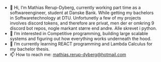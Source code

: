 - 👋 Hi, I’m Mathias Rerup-Dyberg, currently working part time as a softwareengineer, student at Danske Bank. While getting my bachelors in Softwaretechnology at DTU. Unfortunetly a few of my projects involves discord tokens, and therefore are privat, men der er omkring 9 discord bot repos, nogle markant større end andre. Alle skrevet i python. 
- 👀 I’m interested in Competitive programming, building large scalable systems and figuring out how everything works underneath the hood.
- 🌱 I’m currently learning REACT programming and Lambda Calculus for my bachelor thesis.
- 📫 How to reach me: mathias.rerup-dyberg@hotmail.com

<!---
math284i/math284i is a ✨ special ✨ repository because its `README.md` (this file) appears on your GitHub profile.
You can click the Preview link to take a look at your changes.
--->
